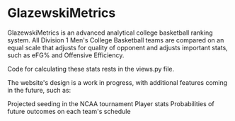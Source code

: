 # GlazewskiMetrics

GlazewskiMetrics is an advanced analytical college basketball ranking system. All Division 1 Men's College Basketball teams are compared on an equal scale that adjusts for quality of opponent and adjusts important stats, such as eFG% and Offensive Efficiency.

Code for calculating these stats rests in the views.py file.

The website's design is a work in progress, with additional features coming in the future, such as: 

Projected seeding in the NCAA tournament
Player stats
Probabilities of future outcomes on each team's schedule
